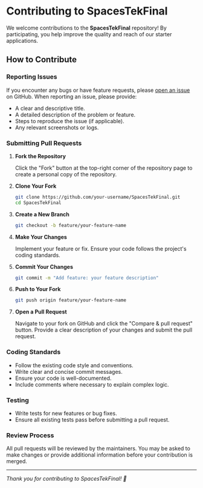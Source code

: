 # Contributing to SpacesTekFinal

We welcome contributions to the **SpacesTekFinal** repository! By participating, you help improve the quality and reach of our starter applications.

## How to Contribute

### Reporting Issues

If you encounter any bugs or have feature requests, please [open an issue](https://github.com/MediaSFU/SpacesTekFinal/issues) on GitHub. When reporting an issue, please provide:

- A clear and descriptive title.
- A detailed description of the problem or feature.
- Steps to reproduce the issue (if applicable).
- Any relevant screenshots or logs.

### Submitting Pull Requests

1. **Fork the Repository**

   Click the "Fork" button at the top-right corner of the repository page to create a personal copy of the repository.

2. **Clone Your Fork**

   ```bash
   git clone https://github.com/your-username/SpacesTekFinal.git
   cd SpacesTekFinal
   ```

3. **Create a New Branch**

   ```bash
   git checkout -b feature/your-feature-name
   ```

4. **Make Your Changes**

   Implement your feature or fix. Ensure your code follows the project's coding standards.

5. **Commit Your Changes**

   ```bash
   git commit -m "Add feature: your feature description"
   ```

6. **Push to Your Fork**

   ```bash
   git push origin feature/your-feature-name
   ```

7. **Open a Pull Request**

   Navigate to your fork on GitHub and click the "Compare & pull request" button. Provide a clear description of your changes and submit the pull request.

### Coding Standards

- Follow the existing code style and conventions.
- Write clear and concise commit messages.
- Ensure your code is well-documented.
- Include comments where necessary to explain complex logic.

### Testing

- Write tests for new features or bug fixes.
- Ensure all existing tests pass before submitting a pull request.

### Review Process

All pull requests will be reviewed by the maintainers. You may be asked to make changes or provide additional information before your contribution is merged.

---

*Thank you for contributing to SpacesTekFinal! 🙌*